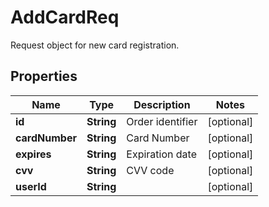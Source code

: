 

# AddCardReq

Request object for new card registration.
## Properties

Name | Type | Description | Notes
------------ | ------------- | ------------- | -------------
**id** | **String** | Order identifier |  [optional]
**cardNumber** | **String** | Card Number |  [optional]
**expires** | **String** | Expiration date |  [optional]
**cvv** | **String** | CVV code |  [optional]
**userId** | **String** |  |  [optional]



